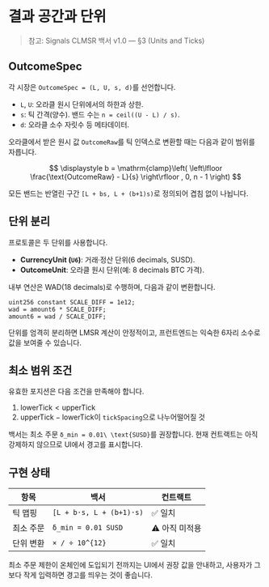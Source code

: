 # 결과 공간과 단위

> 참고: Signals CLMSR 백서 v1.0 — §3 (Units and Ticks)

## OutcomeSpec

각 시장은 `OutcomeSpec = (L, U, s, d)`를 선언합니다.

- `L`, `U`: 오라클 원시 단위에서의 하한과 상한.
- `s`: 틱 간격(양수). 밴드 수는 `n = ceil((U - L) / s)`.
- `d`: 오라클 소수 자릿수 등 메타데이터.

오라클에서 받은 원시 값 `OutcomeRaw`를 틱 인덱스로 변환할 때는 다음과 같이 범위를 자릅니다.

$$
\displaystyle b = \mathrm{clamp}\left( \left\lfloor \frac{\text{OutcomeRaw} - L}{s} \right\rfloor , 0, n - 1 \right)
$$

모든 밴드는 반열린 구간 `[L + bs, L + (b+1)s)`로 정의되어 겹침 없이 나뉩니다.

## 단위 분리

프로토콜은 두 단위를 사용합니다.

- **CurrencyUnit (`U6`)**: 거래·정산 단위(6 decimals, SUSD).
- **OutcomeUnit**: 오라클 원시 단위(예: 8 decimals BTC 가격).

내부 연산은 WAD(18 decimals)로 수행하며, 다음과 같이 변환합니다.

```solidity
uint256 constant SCALE_DIFF = 1e12;
wad = amount6 * SCALE_DIFF;
amount6 = wad / SCALE_DIFF;
```

단위를 엄격히 분리하면 LMSR 계산이 안정적이고, 프런트엔드는 익숙한 6자리 소수로 값을 보여줄 수 있습니다.

## 최소 범위 조건

유효한 포지션은 다음 조건을 만족해야 합니다.

1. $\text{lowerTick} < \text{upperTick}$
2. $\text{upperTick} - \text{lowerTick}$이 `tickSpacing`으로 나누어떨어질 것

백서는 최소 주문 `δ_min = 0.01\ \text{SUSD}`를 권장합니다. 현재 컨트랙트는 아직 강제하지 않으므로 UI에서 경고를 표시합니다.

## 구현 상태

| 항목 | 백서 | 컨트랙트 |
| --- | --- | --- |
| 틱 맵핑 | `[L + b·s, L + (b+1)·s)` | ✅ 일치 |
| 최소 주문 | `δ_min = 0.01 SUSD` | ⚠️ 아직 미적용 |
| 단위 변환 | `× / ÷ 10^{12}` | ✅ 일치 |

최소 주문 제한이 온체인에 도입되기 전까지는 UI에서 권장 값을 안내하고, 사용자가 그보다 작게 입력하면 경고를 띄우는 것이 좋습니다.
